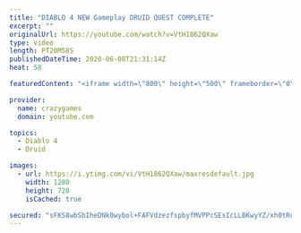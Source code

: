 ```yaml
---
title: "DIABLO 4 NEW Gameplay DRUID QUEST COMPLETE"
excerpt: ""
originalUrl: https://youtube.com/watch?v=VtH1862QXaw
type: video
length: PT20M58S
publishedDateTime: 2020-06-08T21:31:14Z
heat: 58

featuredContent: "<iframe width=\"800\" height=\"500\" frameborder=\"0\" src=\"https://www.youtube.com/embed/VtH1862QXaw\" allow=\"accelerometer; autoplay; encrypted-media; gyroscope; picture-in-picture\" allowfullscreen></iframe>"

provider:
  name: crazygames
  domain: youtube.com

topics:
  - Diablo 4
  - Druid

images:
  - url: https://i.ytimg.com/vi/VtH1862QXaw/maxresdefault.jpg
    width: 1280
    height: 720
    isCached: true

secured: "sFKS8wbSbIheDNk0wybol+FAFVdzezfspbyfMVPPcSEsIcLLBKwyYZ/xh0tRuEj96VgZCRpCkQQAbSBNl4I8xguxlrFWti3PBZsHRb+nzT97a6ICWNGiFyMJn4asvwBNAOm4jt5T/glcNTUGY6XDPd/mc6z2ESyiDSJM7LpaE8vW9uNZe13svfLlJMu+GkBSiVxuLrWhpjQZVttC5Xiv2sNb/ZkmboZod2h8WTtB4VW5dz62qLaEMpxWNHnHsGe6d0nfryy7cvNl4/7MtV+lZeZO3VMHD1obwzH+ltKqQsLz7l4jYnUjZpcszWPLK2hoVRaJ+v7SoUcTEqNHvwyUOl55gQQXwXBdWQ31LQssul0jDP5XpV3oHrvHVIP/x6MpjlD4QgqwjEa9KEBZst+K4g==;h+jzjfkLGDq3biZPkgIFLQ=="
---
```


